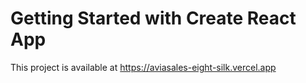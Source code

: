 # Getting Started with Create React App

This project is available at https://aviasales-eight-silk.vercel.app